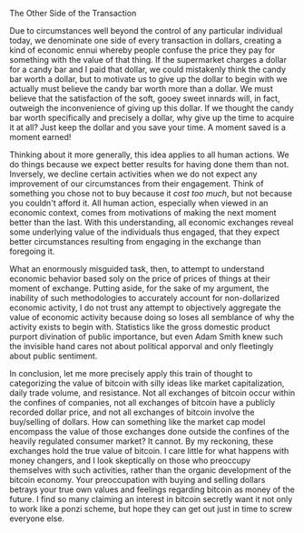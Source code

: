 
The Other Side of the Transaction

Due to circumstances well beyond the control of any particular
individual today, we denominate one side of every transaction in
dollars, creating a kind of economic ennui whereby people confuse the
price they pay for something with the value of that thing. If the
supermarket charges a dollar for a candy bar and I paid that dollar, we
could mistakenly think the candy bar worth a dollar, but to motivate us
to give up the dollar to begin with we actually must believe the candy
bar worth more than a dollar. We must believe that the satisfaction of
the soft, gooey sweet innards will, in fact, outweigh the inconvenience
of giving up this dollar. If we thought the candy bar worth specifically
and precisely a dollar, why give up the time to acquire it at all? Just
keep the dollar and you save your time. A moment saved is a moment
earned!

Thinking about it more generally, this idea applies to all human
actions. We do things because we expect better results for having done
them than not. Inversely, we decline certain activities when we do not
expect any improvement of our circumstances from their engagement. Think
of something you chose not to buy because it *cost too much*, but not
because you couldn\'t afford it. All human action, especially when
viewed in an economic context, comes from motivations of making the next
moment better than the last. With this understanding, all economic
exchanges reveal some underlying value of the individuals thus engaged,
that they expect better circumstances resulting from engaging in the
exchange than foregoing it.

What an enormously misguided task, then, to attempt to understand
economic behavior based soly on the price of prices of things at their
moment of exchange. Putting aside, for the sake of my argument, the
inability of such methodologies to accurately account for non-dollarized
economic activity, I do not trust any attempt to objectively aggregate
the value of economic activity because doing so loses all semblance of
why the activity exists to begin with. Statistics like the gross
domestic product purport divination of public importance, but even Adam
Smith knew such the invisible hand cares not about political apporval
and only fleetingly about public sentiment.

In conclusion, let me more precisely apply this train of thought to
categorizing the value of bitcoin with silly ideas like market
capitalization, daily trade volume, and resistance. Not all exchanges of
bitcoin occur within the confines of companies, not all exchanges of
bitcoin have a publicly recorded dollar price, and not all exchanges of
bitcoin involve the buy/selling of dollars. How can something like the
market cap model encompass the value of those exchanges done outside the
confines of the heavily regulated consumer market? It cannot. By my
reckoning, these exchanges hold the true value of bitcoin. I care little
for what happens with money changers, and I look skeptically on those
who preoccupy themselves with such activities, rather than the organic
development of the bitcoin economy. Your preoccupation with buying and
selling dollars betrays your true own values and feelings regarding
bitcoin as money of the future. I find so many claiming an interest in
bitcoin secretly want it not only to work like a ponzi scheme, but hope
they can get out just in time to screw everyone else.


